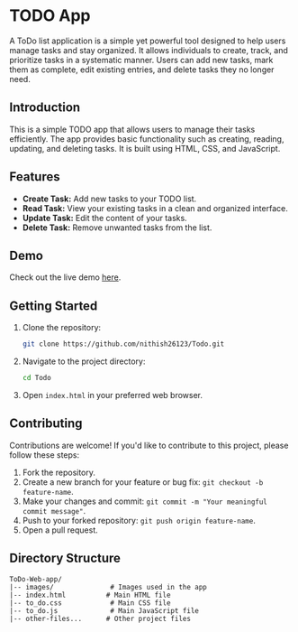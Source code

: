 # TODO App
A ToDo list application is a simple yet powerful tool designed to help users manage tasks and stay organized. It allows individuals to create, track, and prioritize tasks in a systematic manner. Users can add new tasks, mark them as complete, edit existing entries, and delete tasks they no longer need. 

## Introduction

This is a simple TODO app that allows users to manage their tasks efficiently. The app provides basic functionality such as creating, reading, updating, and deleting tasks. It is built using HTML, CSS, and JavaScript.

## Features

- **Create Task:** Add new tasks to your TODO list.
- **Read Task:** View your existing tasks in a clean and organized interface.
- **Update Task:** Edit the content of your tasks.
- **Delete Task:** Remove unwanted tasks from the list.

## Demo

Check out the live demo [here](https://main--nithish-todo.netlify.app/).

## Getting Started

1. Clone the repository:

    ```bash
    git clone https://github.com/nithish26123/Todo.git
    ```

2. Navigate to the project directory:

    ```bash
    cd Todo
    ```

3. Open `index.html` in your preferred web browser.

## Contributing

Contributions are welcome! If you'd like to contribute to this project, please follow these steps:

1. Fork the repository.
2. Create a new branch for your feature or bug fix: `git checkout -b feature-name`.
3. Make your changes and commit: `git commit -m "Your meaningful commit message"`.
4. Push to your forked repository: `git push origin feature-name`.
5. Open a pull request.

## Directory Structure

```plaintext
ToDo-Web-app/
|-- images/              # Images used in the app
|-- index.html          # Main HTML file
|-- to_do.css            # Main CSS file
|-- to_do.js             # Main JavaScript file
|-- other-files...      # Other project files
